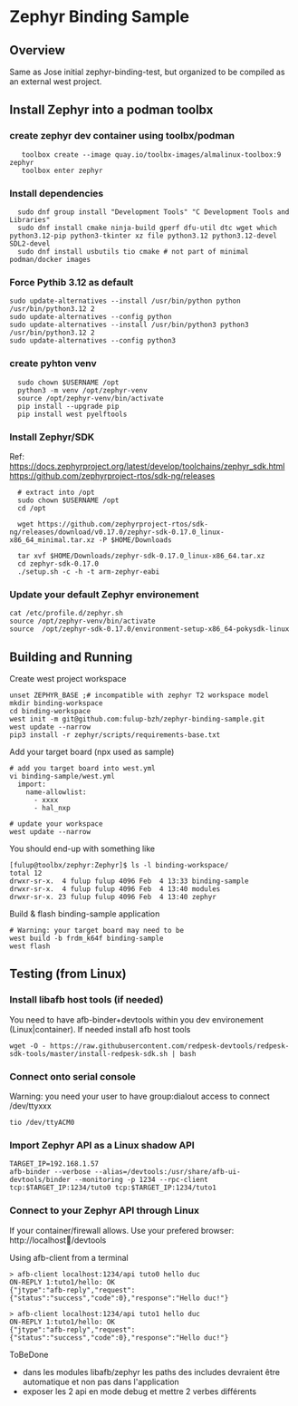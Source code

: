 
# Zephyr Binding Sample

## Overview

Same as Jose initial zephyr-binding-test, but organized to be compiled as an external west project.

## Install Zephyr into a podman toolbx

### create zephyr dev container using toolbx/podman
```
   toolbox create --image quay.io/toolbx-images/almalinux-toolbox:9 zephyr
   toolbox enter zephyr
```

### Install dependencies
```
  sudo dnf group install "Development Tools" "C Development Tools and Libraries"
  sudo dnf install cmake ninja-build gperf dfu-util dtc wget which python3.12-pip python3-tkinter xz file python3.12 python3.12-devel SDL2-devel
  sudo dnf install usbutils tio cmake # not part of minimal podman/docker images
```

### Force Pythib 3.12 as default
```
sudo update-alternatives --install /usr/bin/python python /usr/bin/python3.12 2
sudo update-alternatives --config python
sudo update-alternatives --install /usr/bin/python3 python3 /usr/bin/python3.12 2
sudo update-alternatives --config python3
```

### create pyhton venv
```
  sudo chown $USERNAME /opt
  python3 -m venv /opt/zephyr-venv
  source /opt/zephyr-venv/bin/activate
  pip install --upgrade pip
  pip install west pyelftools
```

### Install Zephyr/SDK
  Ref: https://docs.zephyrproject.org/latest/develop/toolchains/zephyr_sdk.html
  https://github.com/zephyrproject-rtos/sdk-ng/releases

```
  # extract into /opt
  sudo chown $USERNAME /opt
  cd /opt

  wget https://github.com/zephyrproject-rtos/sdk-ng/releases/download/v0.17.0/zephyr-sdk-0.17.0_linux-x86_64_minimal.tar.xz -P $HOME/Downloads

  tar xvf $HOME/Downloads/zephyr-sdk-0.17.0_linux-x86_64.tar.xz
  cd zephyr-sdk-0.17.0
  ./setup.sh -c -h -t arm-zephyr-eabi

```

### Update your default Zephyr environement
```
cat /etc/profile.d/zephyr.sh
source /opt/zephyr-venv/bin/activate
source  /opt/zephyr-sdk-0.17.0/environment-setup-x86_64-pokysdk-linux
```


## Building and Running

Create west project workspace
```
unset ZEPHYR_BASE ;# incompatible with zephyr T2 workspace model
mkdir binding-workspace
cd binding-workspace
west init -m git@github.com:fulup-bzh/zephyr-binding-sample.git
west update --narrow
pip3 install -r zephyr/scripts/requirements-base.txt
```

Add your target board (npx used as sample)
```
# add you target board into west.yml
vi binding-sample/west.yml
  import:
    name-allowlist:
      - xxxx
      - hal_nxp

# update your workspace
west update --narrow
```

You should end-up with something like
```
[fulup@toolbx/zephyr:Zephyr]$ ls -l binding-workspace/
total 12
drwxr-sr-x.  4 fulup fulup 4096 Feb  4 13:33 binding-sample
drwxr-sr-x.  4 fulup fulup 4096 Feb  4 13:40 modules
drwxr-sr-x. 23 fulup fulup 4096 Feb  4 13:40 zephyr
```

Build & flash  binding-sample application
```
# Warning: your target board may need to be
west build -b frdm_k64f binding-sample
west flash
```

## Testing (from Linux)

### Install libafb host tools (if needed)
You need to have afb-binder+devtools within you dev environement (Linux|container). If needed install afb host tools
```
wget -O - https://raw.githubusercontent.com/redpesk-devtools/redpesk-sdk-tools/master/install-redpesk-sdk.sh | bash

```

### Connect onto serial console
Warning: you need your user to have group:dialout access to connect /dev/ttyxxx
```
tio /dev/ttyACM0
```

### Import Zephyr API as a Linux shadow API
```
TARGET_IP=192.168.1.57
afb-binder --verbose --alias=/devtools:/usr/share/afb-ui-devtools/binder --monitoring -p 1234 --rpc-client tcp:$TARGET_IP:1234/tuto0 tcp:$TARGET_IP:1234/tuto1
```

### Connect to your Zephyr API through Linux

If your container/firewall allows. Use your prefered browser: http://localhost:1234:/devtools

Using afb-client from a terminal
```
> afb-client localhost:1234/api tuto0 hello duc
ON-REPLY 1:tuto1/hello: OK
{"jtype":"afb-reply","request":{"status":"success","code":0},"response":"Hello duc!"}

> afb-client localhost:1234/api tuto1 hello duc
ON-REPLY 1:tuto1/hello: OK
{"jtype":"afb-reply","request":{"status":"success","code":0},"response":"Hello duc!"}
```

ToBeDone

* dans les modules libafb/zephyr les paths des includes devraient être automatique et non pas dans l'application
* exposer les 2 api en mode debug et mettre 2 verbes différents
